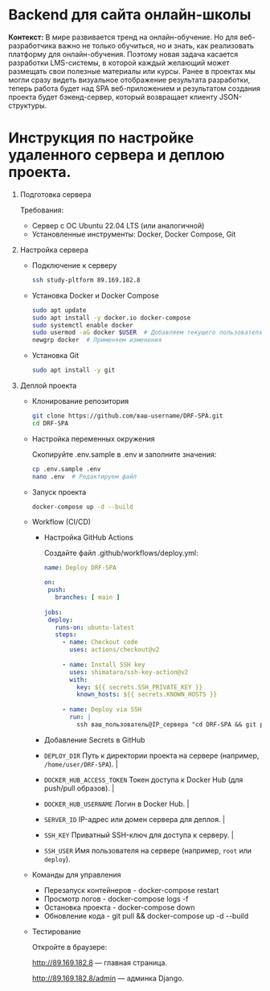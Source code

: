 # Backend для сайта онлайн-школы

**Контекст:**
В мире развивается тренд на онлайн-обучение. Но для веб-разработчика важно не только обучиться, но и знать, как
реализовать платформу для онлайн-обучения. Поэтому новая задача касается разработки LMS-системы, в которой каждый
желающий может размещать свои полезные материалы или курсы.
Ранее в проектах мы могли сразу видеть визуальное отображение результата разработки, теперь работа будет над SPA
веб-приложением и результатом создания проекта будет бэкенд-сервер, который возвращает клиенту JSON-структуры.

# Инструкция по настройке удаленного сервера и деплою проекта.

1. Подготовка сервера

    Требования:
    - Сервер с ОС Ubuntu 22.04 LTS (или аналогичной)
    - Установленные инструменты: Docker, Docker Compose, Git

2. Настройка сервера

   - Подключение к серверу
        ```bash
        ssh study-pltform 89.169.182.8
        ```
    - Установка Docker и Docker Compose
        ```bash
        sudo apt update
        sudo apt install -y docker.io docker-compose
        sudo systemctl enable docker
        sudo usermod -aG docker $USER  # Добавляем текущего пользователя в группу docker
        newgrp docker  # Применяем изменения
        ```
    - Установка Git
        ```bash
        sudo apt install -y git
        ```

3. Деплой проекта
    - Клонирование репозитория
       ```bash
       git clone https://github.com/ваш-username/DRF-SPA.git
       cd DRF-SPA
       ```
    - Настройка переменных окружения
    
       Скопируйте .env.sample в .env и заполните значения:
       ```bash
       cp .env.sample .env
       nano .env  # Редактируем файл
       ```
    - Запуск проекта
       ```bash
       docker-compose up -d --build
       ```
    - Workflow (CI/CD)
       - Настройка GitHub Actions

         Создайте файл .github/workflows/deploy.yml:
         ```yaml
         name: Deploy DRF-SPA

         on:
          push:
            branches: [ main ]
        
         jobs:
          deploy:
            runs-on: ubuntu-latest
            steps:
              - name: Checkout code
                uses: actions/checkout@v2
        
              - name: Install SSH key
                uses: shimataro/ssh-key-action@v2
                with:
                  key: ${{ secrets.SSH_PRIVATE_KEY }}
                  known_hosts: ${{ secrets.KNOWN_HOSTS }}
        
              - name: Deploy via SSH
                run: |
                  ssh ваш_пользователь@IP_сервера "cd DRF-SPA && git pull && docker-compose up -d --build"
          ```
       - Добавление Secrets в GitHub

       - `DEPLOY_DIR`               Путь к директории проекта на сервере (например, `/home/user/DRF-SPA`).  | 
       - `DOCKER_HUB_ACCESS_TOKEN`  Токен доступа к Docker Hub (для push/pull образов).                     |
       - `DOCKER_HUB_USERNAME`      Логин в Docker Hub.                                                    | 
       - `SERVER_ID`                IP-адрес или домен сервера для деплоя.                                 |
       - `SSH_KEY`                  Приватный SSH-ключ для доступа к серверу.                              |
       - `SSH_USER`                 Имя пользователя на сервере (например, `root` или `deploy`).
    
   - Команды для управления

       - Перезапуск контейнеров - docker-compose restart
       - Просмотр логов - docker-compose logs -f
       - Остановка проекта - docker-compose down
       - Обновление кода - git pull && docker-compose up -d --build

   - Тестирование

        Откройте в браузере:
        
        http://89.169.182.8 — главная страница.
        
        http://89.169.182.8/admin — админка Django.